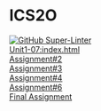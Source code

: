 # ICS2O
[![GitHub Super-Linter](https://github.com/amelia-mohr/ICS2O/workflows/Lint%20Code%20Base/badge.svg)](https://github.com/marketplace/actions/super-linter)
<br>
[Unit1-07:index.html](./Unit%201/Unit%201-07/index.html)
<br>
[Assignment#2](./Assignments/Assignment2/assignment2.html)
<br>
[Assignment#3](./Assignments/Assignment3/assignment3.html)
<br>
[Assignment#4](./Assignments/Assignment4/index.html)
<br>
[Assignment#6](./Assignments/Assignment6/a6.html)
<br>
[Final Assignment](./finalproject/mainpage.html)
